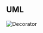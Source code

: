 

## UML
![Decorator](https://user-images.githubusercontent.com/61429797/90084234-300ff980-dceb-11ea-99d8-61bbc548fd3c.png)
